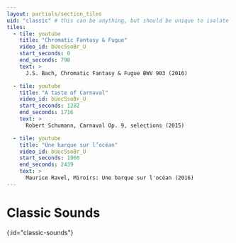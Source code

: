 ```yaml
---
layout: partials/section_tiles
uid: "classic" # this can be anything, but should be unique to isolate the gallerey views
tiles:
  - tile: youtube
    title: "Chromatic Fantasy & Fugue"
    video_id: bUocSsoBr_U
    start_seconds: 0
    end_seconds: 798
    text: >
      J.S. Bach, Chromatic Fantasy & Fugue BWV 903 (2016)

  - tile: youtube
    title: "A taste of Carnaval"
    video_id: bUocSsoBr_U
    start_seconds: 1282
    end_seconds: 1716
    text: >
      Robert Schumann, Carnaval Op. 9, selections (2015)

  - tile: youtube
    title: "Une barque sur l’océan"
    video_id: bUocSsoBr_U
    start_seconds: 1960
    end_seconds: 2439
    text: >
      Maurice Ravel, Miroirs: Une barque sur l'océan (2016)
---
```


<!-- Any text below this line will go in front of the tiles listed above -->

# Classic Sounds
{:id="classic-sounds"}
